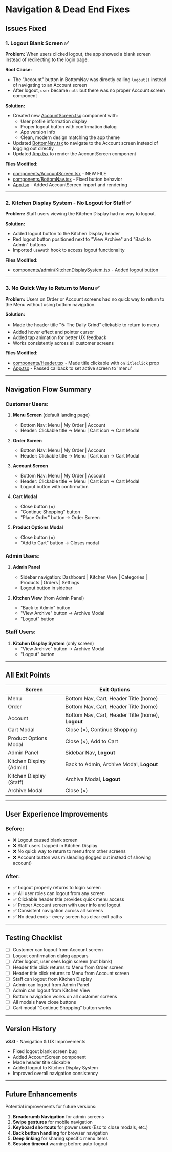 # Navigation & Dead End Fixes

## Issues Fixed

### 1. **Logout Blank Screen** ✅
**Problem:** When users clicked logout, the app showed a blank screen instead of redirecting to the login page.

**Root Cause:**
- The "Account" button in BottomNav was directly calling `logout()` instead of navigating to an Account screen
- After logout, `user` became `null` but there was no proper Account screen component

**Solution:**
- Created new [AccountScreen.tsx](components/AccountScreen.tsx) component with:
  - User profile information display
  - Proper logout button with confirmation dialog
  - App version info
  - Clean, modern design matching the app theme
- Updated [BottomNav.tsx](components/BottomNav.tsx) to navigate to the Account screen instead of logging out directly
- Updated [App.tsx](App.tsx) to render the AccountScreen component

**Files Modified:**
- [components/AccountScreen.tsx](components/AccountScreen.tsx) - NEW FILE
- [components/BottomNav.tsx](components/BottomNav.tsx) - Fixed button behavior
- [App.tsx](App.tsx) - Added AccountScreen import and rendering

---

### 2. **Kitchen Display System - No Logout for Staff** ✅
**Problem:** Staff users viewing the Kitchen Display had no way to logout.

**Solution:**
- Added logout button to the Kitchen Display header
- Red logout button positioned next to "View Archive" and "Back to Admin" buttons
- Imported `useAuth` hook to access logout functionality

**Files Modified:**
- [components/admin/KitchenDisplaySystem.tsx](components/admin/KitchenDisplaySystem.tsx) - Added logout button

---

### 3. **No Quick Way to Return to Menu** ✅
**Problem:** Users on Order or Account screens had no quick way to return to the Menu without using bottom navigation.

**Solution:**
- Made the header title "☕ The Daily Grind" clickable to return to menu
- Added hover effect and pointer cursor
- Added tap animation for better UX feedback
- Works consistently across all customer screens

**Files Modified:**
- [components/Header.tsx](components/Header.tsx) - Made title clickable with `onTitleClick` prop
- [App.tsx](App.tsx) - Passed callback to set active screen to 'menu'

---

## Navigation Flow Summary

### **Customer Users:**
1. **Menu Screen** (default landing page)
   - Bottom Nav: Menu | My Order | Account
   - Header: Clickable title → Menu | Cart icon → Cart Modal

2. **Order Screen**
   - Bottom Nav: Menu | My Order | Account
   - Header: Clickable title → Menu | Cart icon → Cart Modal

3. **Account Screen**
   - Bottom Nav: Menu | My Order | Account
   - Header: Clickable title → Menu | Cart icon → Cart Modal
   - Logout button with confirmation

4. **Cart Modal**
   - Close button (×)
   - "Continue Shopping" button
   - "Place Order" button → Order Screen

5. **Product Options Modal**
   - Close button (×)
   - "Add to Cart" button → Closes modal

### **Admin Users:**
1. **Admin Panel**
   - Sidebar navigation: Dashboard | Kitchen View | Categories | Products | Orders | Settings
   - Logout button in sidebar

2. **Kitchen View** (from Admin Panel)
   - "Back to Admin" button
   - "View Archive" button → Archive Modal
   - "Logout" button

### **Staff Users:**
1. **Kitchen Display System** (only screen)
   - "View Archive" button → Archive Modal
   - "Logout" button

---

## All Exit Points

| Screen | Exit Options |
|--------|-------------|
| Menu | Bottom Nav, Cart, Header Title (home) |
| Order | Bottom Nav, Cart, Header Title (home) |
| Account | Bottom Nav, Cart, Header Title (home), **Logout** |
| Cart Modal | Close (×), Continue Shopping |
| Product Options Modal | Close (×), Add to Cart |
| Admin Panel | Sidebar Nav, **Logout** |
| Kitchen Display (Admin) | Back to Admin, Archive Modal, **Logout** |
| Kitchen Display (Staff) | Archive Modal, **Logout** |
| Archive Modal | Close (×) |

---

## User Experience Improvements

### Before:
- ❌ Logout caused blank screen
- ❌ Staff users trapped in Kitchen Display
- ❌ No quick way to return to menu from other screens
- ❌ Account button was misleading (logged out instead of showing account)

### After:
- ✅ Logout properly returns to login screen
- ✅ All user roles can logout from any screen
- ✅ Clickable header title provides quick menu access
- ✅ Proper Account screen with user info and logout
- ✅ Consistent navigation across all screens
- ✅ No dead ends - every screen has clear exit paths

---

## Testing Checklist

- [ ] Customer can logout from Account screen
- [ ] Logout confirmation dialog appears
- [ ] After logout, user sees login screen (not blank)
- [ ] Header title click returns to Menu from Order screen
- [ ] Header title click returns to Menu from Account screen
- [ ] Staff can logout from Kitchen Display
- [ ] Admin can logout from Admin Panel
- [ ] Admin can logout from Kitchen View
- [ ] Bottom navigation works on all customer screens
- [ ] All modals have close buttons
- [ ] Cart modal "Continue Shopping" button works

---

## Version History

**v3.0** - Navigation & UX Improvements
- Fixed logout blank screen bug
- Added AccountScreen component
- Made header title clickable
- Added logout to Kitchen Display System
- Improved overall navigation consistency

---

## Future Enhancements

Potential improvements for future versions:

1. **Breadcrumb Navigation** for admin screens
2. **Swipe gestures** for mobile navigation
3. **Keyboard shortcuts** for power users (Esc to close modals, etc.)
4. **Back button handling** for browser navigation
5. **Deep linking** for sharing specific menu items
6. **Session timeout** warning before auto-logout

